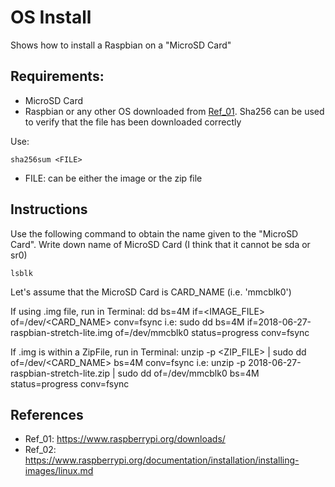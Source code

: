# OS Install
Shows how to install a Raspbian on a "MicroSD Card"

## Requirements:
* MicroSD Card
* Raspbian or any other OS downloaded from [Ref_01]( https://www.raspberrypi.org/downloads/). Sha256 can be used to verify that the file has been downloaded correctly

Use:
```
sha256sum <FILE>
```
* FILE: can be either the image or the zip file


## Instructions
Use the following command to obtain the name given to the "MicroSD Card".
Write down name of MicroSD Card (I think that it cannot be sda or sr0)
```
lsblk
```
Let's assume that the MicroSD Card is CARD_NAME (i.e. 'mmcblk0')

If using .img file, run in Terminal:
  dd bs=4M if=<IMAGE_FILE> of=/dev/<CARD_NAME> conv=fsync
  i.e:
    sudo dd bs=4M if=2018-06-27-raspbian-stretch-lite.img of=/dev/mmcblk0 status=progress conv=fsync

If .img is within a ZipFile, run in Terminal:
  unzip -p <ZIP_FILE> | sudo dd of=/dev/<CARD_NAME> bs=4M conv=fsync
  i.e:
    unzip -p 2018-06-27-raspbian-stretch-lite.zip | sudo dd of=/dev/mmcblk0 bs=4M status=progress conv=fsync

## References
* Ref_01: https://www.raspberrypi.org/downloads/
* Ref_02: https://www.raspberrypi.org/documentation/installation/installing-images/linux.md

